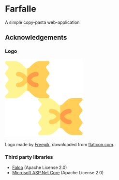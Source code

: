 # Farfalle

A simple copy-pasta web-application

## Acknowledgements

### Logo

![Farfalle logo](Farfalle/wwwroot/images/farfalle-256px.png)


Logo made by [Freepik](https://www.flaticon.com/authors/freepik), downloaded from [flaticon.com](https://www.flaticon.com/free-icon/farfalle_4162121).

### Third party libraries

 - [Falco](https://github.com/pimbrouwers/Falco) (Apache License 2.0)
 - [Microsoft ASP.Net Core](https://github.com/dotnet/aspnetcore) (Apache License 2.0)
